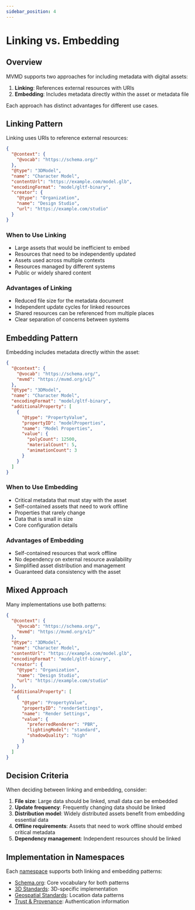 ```yaml
---
sidebar_position: 4
---
```


# Linking vs. Embedding

## Overview

MVMD supports two approaches for including metadata with digital assets:

1. **Linking**: References external resources with URIs
2. **Embedding**: Includes metadata directly within the asset or metadata file

Each approach has distinct advantages for different use cases.

## Linking Pattern

Linking uses URIs to reference external resources:

```json
{
  "@context": {
    "@vocab": "https://schema.org/"
  },
  "@type": "3DModel",
  "name": "Character Model",
  "contentUrl": "https://example.com/model.glb",
  "encodingFormat": "model/gltf-binary",
  "creator": {
    "@type": "Organization",
    "name": "Design Studio",
    "url": "https://example.com/studio"
  }
}
```

### When to Use Linking

- Large assets that would be inefficient to embed
- Resources that need to be independently updated
- Assets used across multiple contexts
- Resources managed by different systems
- Public or widely shared content

### Advantages of Linking

- Reduced file size for the metadata document
- Independent update cycles for linked resources
- Shared resources can be referenced from multiple places
- Clear separation of concerns between systems

## Embedding Pattern

Embedding includes metadata directly within the asset:

```json
{
  "@context": {
    "@vocab": "https://schema.org/",
    "mvmd": "https://mvmd.org/v1/"
  },
  "@type": "3DModel",
  "name": "Character Model",
  "encodingFormat": "model/gltf-binary",
  "additionalProperty": [
    {
      "@type": "PropertyValue",
      "propertyID": "modelProperties",
      "name": "Model Properties",
      "value": {
        "polyCount": 12500,
        "materialCount": 5,
        "animationCount": 3
      }
    }
  ]
}
```

### When to Use Embedding

- Critical metadata that must stay with the asset
- Self-contained assets that need to work offline
- Properties that rarely change
- Data that is small in size
- Core configuration details

### Advantages of Embedding

- Self-contained resources that work offline
- No dependency on external resource availability
- Simplified asset distribution and management
- Guaranteed data consistency with the asset

## Mixed Approach

Many implementations use both patterns:

```json
{
  "@context": {
    "@vocab": "https://schema.org/",
    "mvmd": "https://mvmd.org/v1/"
  },
  "@type": "3DModel",
  "name": "Character Model",
  "contentUrl": "https://example.com/model.glb",
  "encodingFormat": "model/gltf-binary",
  "creator": {
    "@type": "Organization",
    "name": "Design Studio",
    "url": "https://example.com/studio"
  },
  "additionalProperty": [
    {
      "@type": "PropertyValue",
      "propertyID": "renderSettings",
      "name": "Render Settings",
      "value": {
        "preferredRenderer": "PBR",
        "lightingModel": "standard",
        "shadowQuality": "high"
      }
    }
  ]
}
```

## Decision Criteria

When deciding between linking and embedding, consider:

1. **File size**: Large data should be linked, small data can be embedded
2. **Update frequency**: Frequently changing data should be linked
3. **Distribution model**: Widely distributed assets benefit from embedding essential data
4. **Offline requirements**: Assets that need to work offline should embed critical metadata
5. **Dependency management**: Independent resources should be linked

## Implementation in Namespaces

Each [namespace](../standards/overview.md) supports both linking and embedding patterns:

- [Schema.org](../standards/schema-org.md): Core vocabulary for both patterns
- [3D Standards](../standards/overview.md): 3D-specific implementation
- [Geospatial Standards](../standards/overview.md): Location data patterns
- [Trust & Provenance](../standards/overview.md): Authentication information
